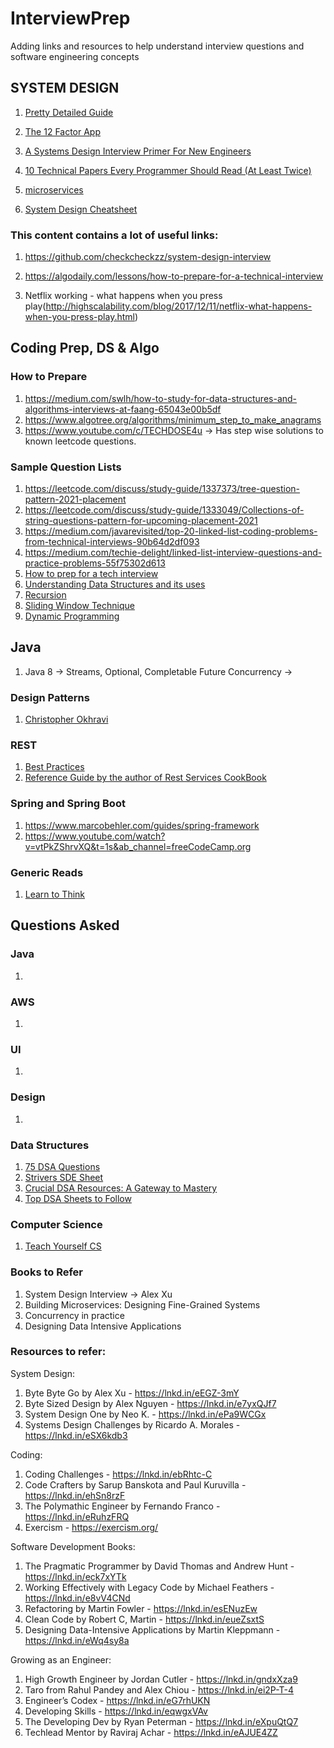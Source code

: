 # InterviewPrep


Adding links and resources to help understand interview questions and software engineering concepts


## SYSTEM DESIGN

1. [Pretty Detailed Guide](https://github.com/donnemartin/system-design-primer)

1. [The 12 Factor App](https://12factor.net/)

1. [A Systems Design Interview Primer For New Engineers](https://algodaily.com/lessons/a-systems-design-primer-for-new-engineers)

1. [10 Technical Papers Every Programmer Should Read (At Least Twice)](http://blog.fogus.me/2011/09/08/10-technical-papers-every-programmer-should-read-at-least-twice/)

1. [microservices](https://microservices.io/)

1. [System Design Cheatsheet](https://gist.github.com/vasanthk/485d1c25737e8e72759f)


### This content contains a lot of useful links:

1. https://github.com/checkcheckzz/system-design-interview

2. https://algodaily.com/lessons/how-to-prepare-for-a-technical-interview

3. Netflix working - what happens when you press play(http://highscalability.com/blog/2017/12/11/netflix-what-happens-when-you-press-play.html)


## Coding Prep, DS & Algo

### How to Prepare


1. https://medium.com/swlh/how-to-study-for-data-structures-and-algorithms-interviews-at-faang-65043e00b5df
2. https://www.algotree.org/algorithms/minimum_step_to_make_anagrams
3. https://www.youtube.com/c/TECHDOSE4u -> Has step wise solutions to known leetcode questions.

### Sample Question Lists

1. https://leetcode.com/discuss/study-guide/1337373/tree-question-pattern-2021-placement
1. https://leetcode.com/discuss/study-guide/1333049/Collections-of-string-questions-pattern-for-upcoming-placement-2021
1. https://medium.com/javarevisited/top-20-linked-list-coding-problems-from-technical-interviews-90b64d2df093
1. https://medium.com/techie-delight/linked-list-interview-questions-and-practice-problems-55f75302d613
1. [How to prep for a tech interview](https://algodaily.com/lessons/how-to-prepare-for-a-technical-interview)
1. [Understanding Data Structures and its uses](https://www.interviewbit.com/data-structure-interview-questions/)
1. [Recursion ](https://www.youtube.com/watch?v=IJDJ0kBx2LM)
1. [Sliding Window Technique](https://www.youtube.com/watch?v=MK-NZ4hN7rs)
1. [Dynamic Programming](https://www.youtube.com/watch?v=oBt53YbR9Kk)
  


## Java

1. Java 8 -> Streams, Optional, Completable Future
Concurrency -> 


### Design Patterns

1. [Christopher Okhravi](https://www.youtube.com/channel/UCbF-4yQQAWw-UnuCd2Azfzg)


### REST

1. [Best Practices](https://www.vinaysahni.com/best-practices-for-a-pragmatic-restful-api)
2. [Reference Guide by the author of Rest Services CookBook](https://www.infoq.com/articles/subbu-allamaraju-rest/)



### Spring and Spring Boot

1. https://www.marcobehler.com/guides/spring-framework
2. https://www.youtube.com/watch?v=vtPkZShrvXQ&t=1s&ab_channel=freeCodeCamp.org



### Generic Reads

1. [Learn to Think](http://www.ybrikman.com/writing/2014/05/19/dont-learn-to-code-learn-to-think/)







## Questions Asked


### Java

  1. 
 
### AWS


  1. 
 
### UI


  1. 
 
### Design

  1. 
 
### Data Structures


  1. [75 DSA Questions](https://www.techinterviewhandbook.org/)
  2. [Strivers SDE Sheet](https://takeuforward.org/interviews/strivers-sde-sheet-top-coding-interview-problems/)
  3. [Crucial DSA Resources: A Gateway to Mastery](https://leetcode.com/discuss/study-guide/4290613/crucial-dsa-resources-a-gateway-to-mastery-all-types-of-patterns-and-useful-links)
  4. [Top DSA Sheets to Follow](https://www.linkedin.com/pulse/top-dsa-sheets-follow-yash-siwach?trackingId=lKXIKcRsS7mclMg075WqaQ%3D%3D&lipi=urn%3Ali%3Apage%3Ad_flagship3_profile_view_base_recent_activity_content_view%3BbWvmH%2FudToilSDTYiQQ%2Fww%3D%3D)

### Computer Science
  1. [Teach Yourself CS](https://teachyourselfcs.com/)
 
 
 
 
 ### Books to Refer
1. System Design Interview -> Alex Xu
1. Building Microservices: Designing Fine-Grained Systems
1. Concurrency in practice
1. Designing Data Intensive Applications

### Resources to refer:
System Design:
1. Byte Byte Go by Alex Xu - https://lnkd.in/eEGZ-3mY
2. Byte Sized Design by Alex Nguyen - https://lnkd.in/e7yxQJf7
3. System Design One by Neo K. - https://lnkd.in/ePa9WCGx
4. Systems Design Challenges by Ricardo A. Morales - https://lnkd.in/eSX6kdb3

Coding:
1. Coding Challenges - https://lnkd.in/ebRhtc-C
2. Code Crafters by Sarup Banskota and Paul Kuruvilla - https://lnkd.in/ehSn8rzF
3. The Polymathic Engineer by Fernando Franco - https://lnkd.in/eRuhzFRQ
4. Exercism - https://exercism.org/

Software Development Books:
1. The Pragmatic Programmer by David Thomas and Andrew Hunt - https://lnkd.in/eck7xYTk
2. Working Effectively with Legacy Code by Michael Feathers - https://lnkd.in/e8vV4CNd
3. Refactoring by Martin Fowler - https://lnkd.in/esENuzEw
4. Clean Code by Robert C, Martin - https://lnkd.in/eueZsxtS
5. Designing Data-Intensive Applications by Martin Kleppmann - https://lnkd.in/eWq4sy8a

Growing as an Engineer:
1. High Growth Engineer by Jordan Cutler - https://lnkd.in/gndxXza9
2. Taro from Rahul Pandey and Alex Chiou - https://lnkd.in/ei2P-T-4
3. Engineer’s Codex - https://lnkd.in/eG7rhUKN
4. Developing Skills - https://lnkd.in/eqwgxVAv
5. The Developing Dev by Ryan Peterman - https://lnkd.in/eXpuQtQ7
6. Techlead Mentor by Raviraj Achar - https://lnkd.in/eAJUE4ZZ
